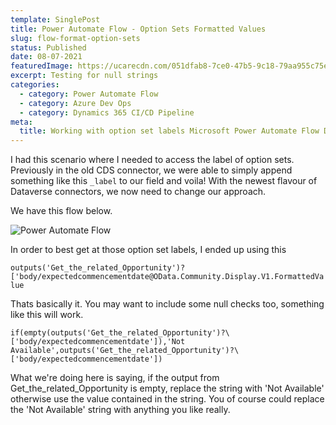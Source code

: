 ```yaml
---
template: SinglePost
title: Power Automate Flow - Option Sets Formatted Values
slug: flow-format-option-sets
status: Published
date: 08-07-2021
featuredImage: https://ucarecdn.com/051dfab8-7ce0-47b5-9c18-79aa955c75ed/
excerpt: Testing for null strings
categories:
  - category: Power Automate Flow
  - category: Azure Dev Ops
  - category: Dynamics 365 CI/CD Pipeline
meta:
  title: Working with option set labels Microsoft Power Automate Flow Dataverse
---
```

I had this scenario where I needed to access the label of option sets. Previously in the old CDS connector, we were able to simply append something like this `_label` to our field and voila! With the newest flavour of Dataverse connectors, we now need to change our approach.

We have this flow below. 

![Power Automate Flow](https://ucarecdn.com/79910bb6-8d74-4011-96d9-35b3920e891a/)

In order to best get at those option set labels, I ended up using this

```outputs('Get_the_related_Opportunity')?['body/expectedcommencementdate@OData.Community.Display.V1.FormattedValue```

Thats basically it. You may want to include some null checks too, something like this will work. 

```if(empty(outputs('Get_the_related_Opportunity')?\['body/expectedcommencementdate']),'Not Available',outputs('Get_the_related_Opportunity')?\['body/expectedcommencementdate'])```

What we're doing here is saying, if the output from Get_the_related_Opportunity is empty, replace the string with 'Not Available' otherwise use the value contained in the string. You of course could replace the 'Not Available' string with anything you like really. 